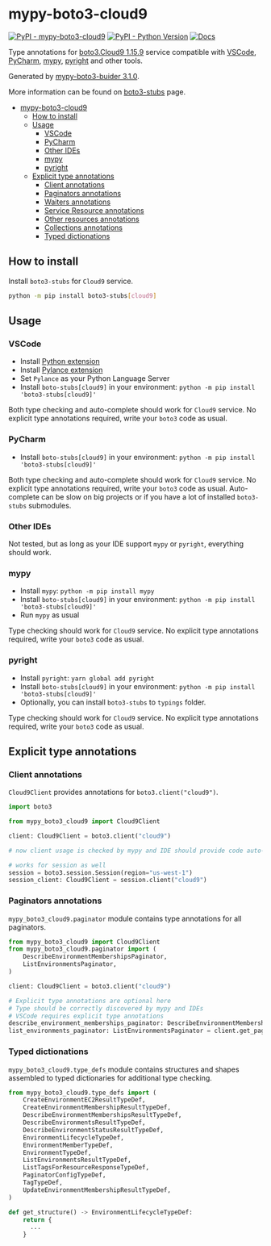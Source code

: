 # mypy-boto3-cloud9

[![PyPI - mypy-boto3-cloud9](https://img.shields.io/pypi/v/mypy-boto3-cloud9.svg?color=blue)](https://pypi.org/project/mypy-boto3-cloud9)
[![PyPI - Python Version](https://img.shields.io/pypi/pyversions/mypy-boto3-cloud9.svg?color=blue)](https://pypi.org/project/mypy-boto3-cloud9)
[![Docs](https://img.shields.io/readthedocs/mypy-boto3-builder.svg?color=blue)](https://mypy-boto3-builder.readthedocs.io/)

Type annotations for
[boto3.Cloud9 1.15.9](https://boto3.amazonaws.com/v1/documentation/api/1.15.9/reference/services/cloud9.html#Cloud9) service
compatible with
[VSCode](https://code.visualstudio.com/),
[PyCharm](https://www.jetbrains.com/pycharm/),
[mypy](https://github.com/python/mypy),
[pyright](https://github.com/microsoft/pyright)
and other tools.

Generated by [mypy-boto3-buider 3.1.0](https://github.com/vemel/mypy_boto3_builder).

More information can be found on [boto3-stubs](https://pypi.org/project/boto3-stubs/) page.

- [mypy-boto3-cloud9](#mypy-boto3-cloud9)
  - [How to install](#how-to-install)
  - [Usage](#usage)
    - [VSCode](#vscode)
    - [PyCharm](#pycharm)
    - [Other IDEs](#other-ides)
    - [mypy](#mypy)
    - [pyright](#pyright)
  - [Explicit type annotations](#explicit-type-annotations)
    - [Client annotations](#client-annotations)
    - [Paginators annotations](#paginators-annotations)
    - [Waiters annotations](#waiters-annotations)
    - [Service Resource annotations](#service-resource-annotations)
    - [Other resources annotations](#other-resources-annotations)
    - [Collections annotations](#collections-annotations)
    - [Typed dictionations](#typed-dictionations)

## How to install

Install `boto3-stubs` for `Cloud9` service.

```bash
python -m pip install boto3-stubs[cloud9]
```

## Usage

### VSCode

- Install [Python extension](https://marketplace.visualstudio.com/items?itemName=ms-python.python)
- Install [Pylance extension](https://marketplace.visualstudio.com/items?itemName=ms-python.vscode-pylance)
- Set `Pylance` as your Python Language Server
- Install `boto-stubs[cloud9]` in your environment: `python -m pip install 'boto3-stubs[cloud9]'`

Both type checking and auto-complete should work for `Cloud9` service.
No explicit type annotations required, write your `boto3` code as usual.

### PyCharm

- Install `boto-stubs[cloud9]` in your environment: `python -m pip install 'boto3-stubs[cloud9]'`

Both type checking and auto-complete should work for `Cloud9` service.
No explicit type annotations required, write your `boto3` code as usual.
Auto-complete can be slow on big projects or if you have a lot of installed `boto3-stubs` submodules.

### Other IDEs

Not tested, but as long as your IDE support `mypy` or `pyright`, everything should work.

### mypy

- Install `mypy`: `python -m pip install mypy`
- Install `boto-stubs[cloud9]` in your environment: `python -m pip install 'boto3-stubs[cloud9]'`
- Run `mypy` as usual

Type checking should work for `Cloud9` service.
No explicit type annotations required, write your `boto3` code as usual.

### pyright

- Install `pyright`: `yarn global add pyright`
- Install `boto-stubs[cloud9]` in your environment: `python -m pip install 'boto3-stubs[cloud9]'`
- Optionally, you can install `boto3-stubs` to `typings` folder.

Type checking should work for `Cloud9` service.
No explicit type annotations required, write your `boto3` code as usual.

## Explicit type annotations

### Client annotations

`Cloud9Client` provides annotations for `boto3.client("cloud9")`.

```python
import boto3

from mypy_boto3_cloud9 import Cloud9Client

client: Cloud9Client = boto3.client("cloud9")

# now client usage is checked by mypy and IDE should provide code auto-complete

# works for session as well
session = boto3.session.Session(region="us-west-1")
session_client: Cloud9Client = session.client("cloud9")
```

### Paginators annotations

`mypy_boto3_cloud9.paginator` module contains type annotations for all paginators.

```python
from mypy_boto3_cloud9 import Cloud9Client
from mypy_boto3_cloud9.paginator import (
    DescribeEnvironmentMembershipsPaginator,
    ListEnvironmentsPaginator,
)

client: Cloud9Client = boto3.client("cloud9")

# Explicit type annotations are optional here
# Type should be correctly discovered by mypy and IDEs
# VSCode requires explicit type annotations
describe_environment_memberships_paginator: DescribeEnvironmentMembershipsPaginator = client.get_paginator("describe_environment_memberships")
list_environments_paginator: ListEnvironmentsPaginator = client.get_paginator("list_environments")
```







### Typed dictionations

`mypy_boto3_cloud9.type_defs` module contains structures and shapes assembled
to typed dictionaries for additional type checking.

```python
from mypy_boto3_cloud9.type_defs import (
    CreateEnvironmentEC2ResultTypeDef,
    CreateEnvironmentMembershipResultTypeDef,
    DescribeEnvironmentMembershipsResultTypeDef,
    DescribeEnvironmentsResultTypeDef,
    DescribeEnvironmentStatusResultTypeDef,
    EnvironmentLifecycleTypeDef,
    EnvironmentMemberTypeDef,
    EnvironmentTypeDef,
    ListEnvironmentsResultTypeDef,
    ListTagsForResourceResponseTypeDef,
    PaginatorConfigTypeDef,
    TagTypeDef,
    UpdateEnvironmentMembershipResultTypeDef,
)

def get_structure() -> EnvironmentLifecycleTypeDef:
    return {
      ...
    }
```
